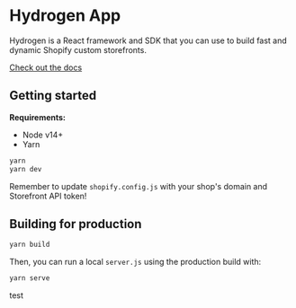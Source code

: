 # Hydrogen App

Hydrogen is a React framework and SDK that you can use to build fast and dynamic Shopify custom storefronts.

[Check out the docs](https://shopify.dev/beta/hydrogen)

## Getting started

**Requirements:**

- Node v14+
- Yarn

```bash
yarn
yarn dev
```

Remember to update `shopify.config.js` with your shop's domain and Storefront API token!

## Building for production

```bash
yarn build
```

Then, you can run a local `server.js` using the production build with:

```bash
yarn serve
```
test
